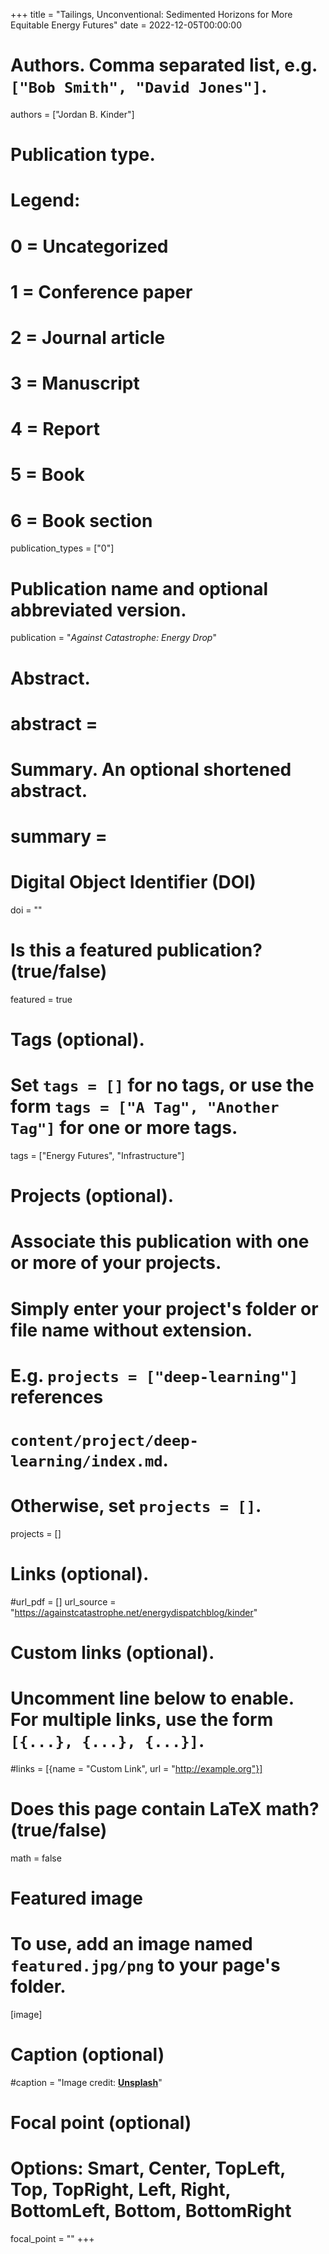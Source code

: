 +++
title = "Tailings, Unconventional: Sedimented Horizons for More Equitable Energy Futures"
date = 2022-12-05T00:00:00

# Authors. Comma separated list, e.g. `["Bob Smith", "David Jones"]`.
authors = ["Jordan B. Kinder"]

# Publication type.
# Legend:
# 0 = Uncategorized
# 1 = Conference paper
# 2 = Journal article
# 3 = Manuscript
# 4 = Report
# 5 = Book
# 6 = Book section
publication_types = ["0"]

# Publication name and optional abbreviated version.
publication = "*Against Catastrophe: Energy Drop*"

# Abstract.
# abstract = 
# Summary. An optional shortened abstract.
# summary = 

# Digital Object Identifier (DOI)
doi = ""

# Is this a featured publication? (true/false)
featured = true

# Tags (optional).
#   Set `tags = []` for no tags, or use the form `tags = ["A Tag", "Another Tag"]` for one or more tags.
tags = ["Energy Futures", "Infrastructure"]

# Projects (optional).
#   Associate this publication with one or more of your projects.
#   Simply enter your project's folder or file name without extension.
#   E.g. `projects = ["deep-learning"]` references 
#   `content/project/deep-learning/index.md`.
#   Otherwise, set `projects = []`.
projects = []

# Links (optional).
#url_pdf = []
url_source = "https://againstcatastrophe.net/energydispatchblog/kinder"

# Custom links (optional).
#   Uncomment line below to enable. For multiple links, use the form `[{...}, {...}, {...}]`.
#links = [{name = "Custom Link", url = "http://example.org"}]

# Does this page contain LaTeX math? (true/false)
math = false

# Featured image
# To use, add an image named `featured.jpg/png` to your page's folder. 
[image]
  # Caption (optional)
  #caption = "Image credit: [**Unsplash**](https://unsplash.com/photos/pLCdAaMFLTE)"

  # Focal point (optional)
  # Options: Smart, Center, TopLeft, Top, TopRight, Left, Right, BottomLeft, Bottom, BottomRight
  focal_point = ""
+++

